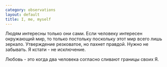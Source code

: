 ```yaml
--- 
category: observations
layout: default
title: I, me, myself
---
```

Людям интересны только они сами. Если человеку интересен окружающий мир, то только постольку поскольку этот мир всего лишь зеркало. Утверждение резковатое, но пахнет правдой. Нужно не забывать. Я кстати - не исключение.

Любовь - это когда два человека согласно сливают границы своих Я.
